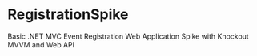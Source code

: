 # RegistrationSpike
Basic .NET MVC Event Registration Web Application Spike with Knockout MVVM and Web API
